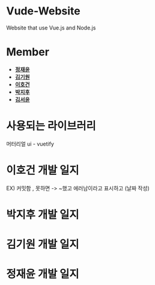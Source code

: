 # Vude-Website
Website that use Vue.js and Node.js

# Member

- **[정재윤](http://www.github.com/lastdefiance20)**
- **[김기원](http://www.github.com/justkiwon)**
- **[이호건](http://www.github.com/Hogeon-Lee)**
- **[박지후](http://www.github.com/janett105)**
- **[김서윤](http://www.github.com/ksyeun)**

# 사용되는 라이브러리

머터리얼 ui - vuetify



# 이호건 개발 일지
EX) 커밋함 , 못하면 -> ~했고 에러남이라고 표시하고 (날짜 작성)
# 박지후 개발 일지

# 김기원 개발 일지

# 정재윤 개발 일지
